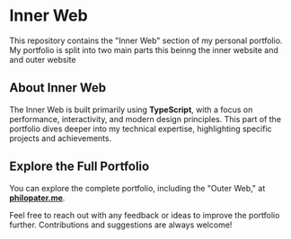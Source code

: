 # Inner Web

This repository contains the "Inner Web" section of my personal portfolio. My portfolio is split into two main parts this beinng the inner website and and outer website 

## About Inner Web

The Inner Web is built primarily using **TypeScript**, with a focus on performance, interactivity, and modern design principles. This part of the portfolio dives deeper into my technical expertise, highlighting specific projects and achievements.

## Explore the Full Portfolio

You can explore the complete portfolio, including the "Outer Web," at **[philopater.me](https://philopater.me)**.

Feel free to reach out with any feedback or ideas to improve the portfolio further. Contributions and suggestions are always welcome!
